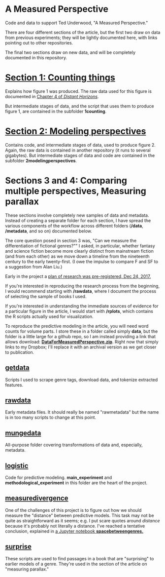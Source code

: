 A Measured Perspective
=========================

Code and data to support Ted Underwood, "A Measured Perspective."

There are four different sections of the article, but the first two draw on data from previous experiments; they will be lightly documented here, with links pointing out to other repositories.

The final two sections draw on new data, and will be completely documented in this repository.

[Section 1: Counting things](https://github.com/tedunderwood/measureperspective/tree/master/1counting)
==========================

Explains how figure 1 was produced. The raw data used for this figure is documented in [Chapter 4 of *Distant Horizons*](https://github.com/tedunderwood/horizon/tree/master/chapter4).

But intermediate stages of data, and the script that uses them to produce figure 1, are contained in the subfolder **1counting**.

[Section 2: Modeling perspectives](https://github.com/tedunderwood/measureperspective/tree/master/2modelingperspectives)
=================================

Contains code, and intermediate stages of data, used to produce figure 2. Again, the raw data is contained in another repository (it runs to several gigabytes). But intermediate stages of data and code are contained in the subfolder **2modelingperspectives**.

Sections 3 and 4: Comparing multiple perspectives, Measuring parallax
=====================================================================

These sections involve completely new samples of data and metadata. Instead of creating a separate folder for each section, I have spread the various components of the workflow across different folders (**/data**, **/metadata**, and so on) documented below.

The core question posed in section 3 was, "Can we measure the differentiation of fictional genres?""
 I asked, in particular, whether fantasy and science fiction become more clearly distinct from mainstream fiction (and from each other) as we move down a timeline from the nineteenth century to the early twenty-first. (I owe the impulse to compare F and SF to a suggestion from Alan Liu.)

Early in the project a [plan of research was pre-registered, Dec 24, 2017.](https://osf.io/5b72w/register/5771ca429ad5a1020de2872e)

If you're interested in reproducing the research process from the beginning, I would recommend starting with **/rawdata**, where I document the process of selecting the sample of books I used.

If you're interested in understanding the immediate sources of evidence for a particular figure in the article, I would start with **/rplots**, which contains the R scripts actually used for visualization.

To reproduce the predictive modeling in the article, you will need word counts for volume parts. I store these in a folder called simply **data**, but the folder is a little large for a github repo, so I am instead providing a link that allows download: [**DataForMeasuredPerspective.zip**](https://www.dropbox.com/s/hs1wxyfqsddx4s4/DataForMeasuredPerspective.zip?dl=0). Right now that simply links to my Dropbox; I'll replace it with an archival version as we get closer to publication.

[getdata](https://github.com/tedunderwood/measureperspective/tree/master/getdata)
-------

Scripts I used to scrape genre tags, download data, and tokenize extracted features.

[rawdata](https://github.com/tedunderwood/measureperspective/tree/master/rawdata)
-------

Early metadata files. It should really be named "rawmetadata" but the name is in too many scripts to change at this point.

[mungedata](https://github.com/tedunderwood/measureperspective/tree/master/mungedata)
---------

All-purpose folder covering transformations of data and, especially, metadata.

[logistic](https://github.com/tedunderwood/measureperspective/tree/master/logistic)
--------

Code for predictive modeling. **main_experiment** and **methodological_experiment** in this folder are the heart of the project.

[measuredivergence](https://github.com/tedunderwood/measureperspective/tree/master/measuredivergence)
-----------------

One of the challenges of this project is to figure out how we should measure the "distance" between predictive models. This task may not be quite as straightforward as it seems; e.g. I put scare quotes around *distance* because it's probably not literally a distance. I've reached a tentative conclusion, explained in [a Jupyter notebook **spacebetweengenres.**](https://github.com/tedunderwood/measureperspective/blob/master/measuredivergence/spacebetweengenres.ipynb)

[surprise](https://github.com/tedunderwood/measureperspective/tree/master/surprise)
-----------------------

These scripts are used to find passages in a book that are "surprising" to earlier models of a genre. They're used in the section of the article on "measuring parallax."
